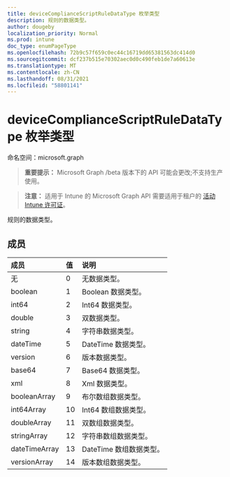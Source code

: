 ```yaml
---
title: deviceComplianceScriptRuleDataType 枚举类型
description: 规则的数据类型。
author: dougeby
localization_priority: Normal
ms.prod: intune
doc_type: enumPageType
ms.openlocfilehash: 72b9c57f659c0ec44c16719dd65381563dc414d0
ms.sourcegitcommit: dcf237b515e70302aec0d0c490feb1de7a60613e
ms.translationtype: MT
ms.contentlocale: zh-CN
ms.lasthandoff: 08/31/2021
ms.locfileid: "58801141"
---
```

# <a name="devicecompliancescriptruledatatype-enum-type"></a>deviceComplianceScriptRuleDataType 枚举类型

命名空间：microsoft.graph

> **重要提示：** Microsoft Graph /beta 版本下的 API 可能会更改;不支持生产使用。

> **注意：** 适用于 Intune 的 Microsoft Graph API 需要适用于租户的 [活动 Intune 许可证](https://go.microsoft.com/fwlink/?linkid=839381)。

规则的数据类型。

## <a name="members"></a>成员
|成员|值|说明|
|:---|:---|:---|
|无|0|无数据类型。|
|boolean|1|Boolean 数据类型。|
|int64|2|Int64 数据类型。|
|double|3|双数据类型。|
|string|4 |字符串数据类型。|
|dateTime|5 |DateTime 数据类型。|
|version|6 |版本数据类型。|
|base64|7 |Base64 数据类型。|
|xml|8 |Xml 数据类型。|
|booleanArray|9 |布尔数组数据类型。|
|int64Array|10 |Int64 数组数据类型。|
|doubleArray|11 |双数组数据类型。|
|stringArray|12 |字符串数组数据类型。|
|dateTimeArray|13|DateTime 数组数据类型。|
|versionArray|14 |版本数组数据类型。|



